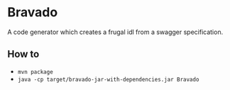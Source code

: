 Bravado
=================
A code generator which creates a frugal idl from a swagger specification.

## How to
  - `mvn package`
  - `java -cp target/bravado-jar-with-dependencies.jar Bravado`
